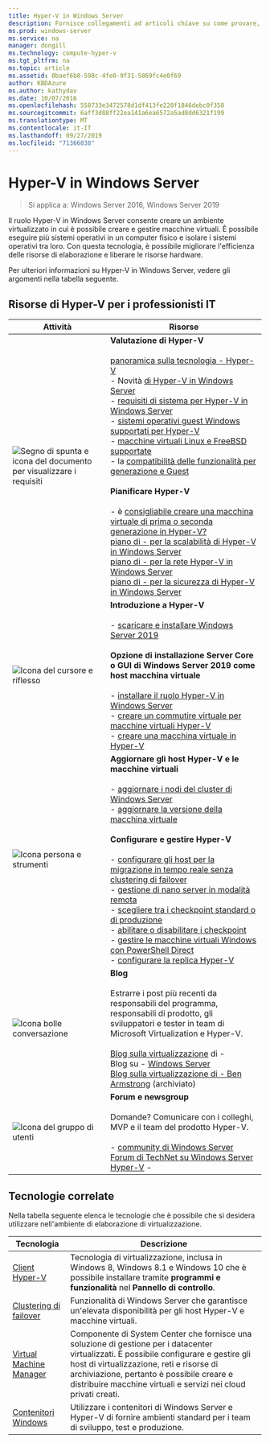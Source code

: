 ```yaml
---
title: Hyper-V in Windows Server
description: Fornisce collegamenti ad articoli chiave su come provare, pianificare, distribuire e gestire Hyper-V
ms.prod: windows-server
ms.service: na
manager: dongill
ms.technology: compute-hyper-v
ms.tgt_pltfrm: na
ms.topic: article
ms.assetid: 0baef6b8-598c-4fe0-9f31-5869fc4e0f69
author: KBDAzure
ms.author: kathydav
ms.date: 10/07/2016
ms.openlocfilehash: 558733e3472578d1df413fe220f1846debc0f358
ms.sourcegitcommit: 6aff3d88ff22ea141a6ea6572a5ad8dd6321f199
ms.translationtype: MT
ms.contentlocale: it-IT
ms.lasthandoff: 09/27/2019
ms.locfileid: "71366838"
---
```

# <a name="hyper-v-on-windows-server"></a>Hyper-V in Windows Server

>Si applica a: Windows Server 2016, Windows Server 2019

Il ruolo Hyper-V in Windows Server consente creare un ambiente virtualizzato in cui è possibile creare e gestire macchine virtuali. È possibile eseguire più sistemi operativi in un computer fisico e isolare i sistemi operativi tra loro. Con questa tecnologia, è possibile migliorare l'efficienza delle risorse di elaborazione e liberare le risorse hardware.

Per ulteriori informazioni su Hyper-V in Windows Server, vedere gli argomenti nella tabella seguente.

## <a name="hyper-v-resources-for-it-pros"></a>Risorse di Hyper-V per i professionisti IT

|Attività |Risorse|
|---|---|
|![Segno di spunta e icona del documento per visualizzare i requisiti](media/All_Symbols_MeetsRequirements.png)|**Valutazione di Hyper-V**<br /><br />[panoramica sulla tecnologia - Hyper-V](Hyper-V-Technology-Overview.md)<br />- Novità [di Hyper-V in Windows Server](What-s-new-in-Hyper-V-on-Windows.md)<br />- [requisiti di sistema per Hyper-V in Windows Server](System-requirements-for-Hyper-V-on-Windows.md)<br />- [sistemi operativi guest Windows supportati per Hyper-V](Supported-Windows-guest-operating-systems-for-Hyper-V-on-Windows.md) <br />- [macchine virtuali Linux e FreeBSD supportate](Supported-Linux-and-FreeBSD-virtual-machines-for-Hyper-V-on-Windows.md)<br />- la [compatibilità delle funzionalità per generazione e Guest](Hyper-V-feature-compatibility-by-generation-and-guest.md) <br /><br />**Pianificare Hyper-V**<br /><br />- è [consigliabile creare una macchina virtuale di prima o seconda generazione in Hyper-V?](plan/Should-I-create-a-generation-1-or-2-virtual-machine-in-Hyper-V.md) <br />[piano di - per la scalabilità di Hyper-V in Windows Server](plan/plan-hyper-v-scalability-in-windows-server.md) <br />[piano di - per la rete Hyper-V in Windows Server](plan/plan-hyper-v-networking-in-windows-server.md) <br />[piano di - per la sicurezza di Hyper-V in Windows Server](plan/plan-hyper-v-security-in-windows-server.md)|
|![Icona del cursore e riflesso](media/All_Symbols_GetStarted.png)|**Introduzione a Hyper-V**<br /><br />- [scaricare e installare Windows Server 2019](https://www.microsoft.com/evalcenter/evaluate-windows-server-2019)<br /><br />**Opzione di installazione Server Core o GUI di Windows Server 2019 come host macchina virtuale**<br /><br />- [installare il ruolo Hyper-V in Windows Server](get-started/Install-the-Hyper-V-role-on-Windows-Server.md)<br />- [creare un commutire virtuale per macchine virtuali Hyper-V](get-started/Create-a-virtual-switch-for-Hyper-V-virtual-machines.md)<br />- [creare una macchina virtuale in Hyper-V](get-started/Create-a-virtual-machine-in-Hyper-V.md)|
|![Icona persona e strumenti](media/All_Symbols_Administrator.png)|**Aggiornare gli host Hyper-V e le macchine virtuali**<br /><br />- [aggiornare i nodi del cluster di Windows Server](../../failover-clustering/Cluster-Operating-System-Rolling-Upgrade.md)<br />- [aggiornare la versione della macchina virtuale](deploy/Upgrade-virtual-machine-version-in-Hyper-V-on-Windows-or-Windows-Server.md)<br /><br />**Configurare e gestire Hyper-V**<br /><br />- [configurare gli host per la migrazione in tempo reale senza clustering di failover](deploy/Set-up-hosts-for-live-migration-without-Failover-Clustering.md)<br />- [gestione di nano server in modalità remota](../../get-started/manage-nano-server.md)<br />- [scegliere tra i checkpoint standard o di produzione](manage/Choose-between-standard-or-production-checkpoints-in-Hyper-V.md)<br />- [abilitare o disabilitare i checkpoint](manage/Enable-or-disable-checkpoints-in-Hyper-V.md)<br />- [gestire le macchine virtuali Windows con PowerShell Direct](manage/Manage-Windows-virtual-machines-with-PowerShell-Direct.md)<br />- [configurare la replica Hyper-V](manage/Set-up-Hyper-V-Replica.md)|
|![Icona bolle conversazione](media/All_Symbols_Chat.png)|**Blog**<br /><br />Estrarre i post più recenti da responsabili del programma, responsabili di prodotto, gli sviluppatori e tester in team di Microsoft Virtualization e Hyper-V.<br /><br />[Blog sulla virtualizzazione](https://blogs.technet.com/b/virtualization/) di - <br />Blog su - [Windows Server](https://blogs.technet.com/b/windowsserver/)<br />[Blog sulla virtualizzazione di - Ben Armstrong](https://blogs.msdn.com/b/virtual_pc_guy/) (archiviato)|
|![Icona del gruppo di utenti](media/All_Symbols_Users_Group.png)|**Forum e newsgroup**<br /><br />Domande? Comunicare con i colleghi, MVP e il team del prodotto Hyper-V.<br /><br />- [community di Windows Server](https://techcommunity.microsoft.com/t5/Windows-Server/ct-p/Windows-Server)<br />[Forum di TechNet su Windows Server Hyper-V](https://social.technet.microsoft.com/Forums/windowsserver/home?forum=winserverhyperv) - |

## <a name="related-technologies"></a>Tecnologie correlate

Nella tabella seguente elenca le tecnologie che è possibile che si desidera utilizzare nell'ambiente di elaborazione di virtualizzazione.

|Tecnologia|Descrizione|
|--------------|---------------|
|[Client Hyper-V](https://docs.microsoft.com/virtualization/hyper-v-on-windows/index)|Tecnologia di virtualizzazione, inclusa in Windows 8, Windows 8.1 e Windows 10 che è possibile installare tramite **programmi e funzionalità** nel **Pannello di controllo**.|
|[Clustering di failover](https://docs.microsoft.com/windows-server/failover-clustering/whats-new-in-failover-clustering)|Funzionalità di Windows Server che garantisce un'elevata disponibilità per gli host Hyper-V e macchine virtuali.|
|[Virtual Machine Manager](https://docs.microsoft.com/system-center/vmm/overview)|Componente di System Center che fornisce una soluzione di gestione per i datacenter virtualizzati. È possibile configurare e gestire gli host di virtualizzazione, reti e risorse di archiviazione, pertanto è possibile creare e distribuire macchine virtuali e servizi nei cloud privati creati.|
|[Contenitori Windows](https://docs.microsoft.com/virtualization/windowscontainers/)|Utilizzare i contenitori di Windows Server e Hyper-V di fornire ambienti standard per i team di sviluppo, test e produzione.|